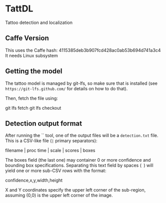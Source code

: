 # TattDL
Tattoo detection and localization

## Caffe Version
This uses the Caffe hash: 4115385deb3b907fcd428ac0ab53b694d741a3c4
It needs Linux subsystem
## Getting the model
The tattoo model is managed by git-lfs, so make sure that is installed (see
`https://git-lfs.github.com/` for details on how to do that).

Then, fetch the file using:

  git lfs fetch
  git lfs checkout

## Detection output format
After running the `` tool, one of the output files will be a `detection.txt` file.
This is a CSV-like file (`|` primary separators):

  filename | proc time | scale | scores | boxes

The boxes field (the last one) may container 0 or more confidence and bounding box specifications.  Separating this text field by spaces (` `) will yield one or more sub-CSV rows with the format:

  confidence,x,y,width,height

X and Y coordinates specify the upper left corner of the sub-region, assuming (0,0) is the upper left corner of the image.
